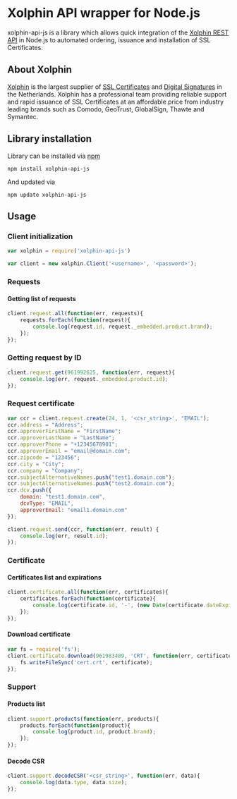 # Xolphin API wrapper for Node.js
xolphin-api-js is a library which allows quick integration of the [Xolphin REST API](https://api.xolphin.com) in Node.js to automated ordering, issuance and installation of SSL Certificates.

## About Xolphin
[Xolphin](https://www.xolphin.nl/) is the largest supplier of [SSL Certificates](https://www.sslcertificaten.nl) and [Digital Signatures](https://www.digitalehandtekeningen.nl) in the Netherlands. Xolphin has
a professional team providing reliable support and rapid issuance of SSL Certificates at an affordable price from industry leading brands such as Comodo, GeoTrust, GlobalSign, Thawte and Symantec.

## Library installation

Library can be installed via [npm](http://npmjs.com/)

```
npm install xolphin-api-js
```

And updated via

```
npm update xolphin-api-js
```

## Usage

### Client initialization

```js
var xolphin = require('xolphin-api-js')

var client = new xolphin.Client('<username>', '<password>');
```

### Requests

#### Getting list of requests

```js
client.request.all(function(err, requests){
    requests.forEach(function(request){
        console.log(request.id, request._embedded.product.brand);
    });
});
```

### Getting request by ID

```js
client.request.get(961992625, function(err, request){
    console.log(err, request._embedded.product.id);
});
```

### Request certificate

```js
var ccr = client.request.create(24, 1, '<csr_string>', "EMAIL");
ccr.address = "Address";
ccr.approverFirstName = "FirstName";
ccr.approverLastName = "LastName";
ccr.approverPhone = "+12345678901";
ccr.approverEmail = "email@domain.com";
ccr.zipcode = "123456";
ccr.city = "City";
ccr.company = "Company";
ccr.subjectAlternativeNames.push("test1.domain.com");
ccr.subjectAlternativeNames.push("test2.domain.com");
ccr.dcv.push({
    domain: "test1.domain.com",
    dcvType: "EMAIL",
    approverEmail: "email1.domain.com"
});

client.request.send(ccr, function(err, result) {
    console.log(err, result.id);
});
```

### Certificate

#### Certificates list and expirations

```js
client.certificate.all(function(err, certificates){
    certificates.forEach(function(certificate){
        console.log(certificate.id, '-', (new Date(certificate.dateExpired).getTime() <= (new Date()).getTime()) );
    });
});
```

#### Download certificate

```js
var fs = require('fs');
client.certificate.download(961983489, 'CRT', function(err, certificate){
    fs.writeFileSync('cert.crt', certificate);
});
```

### Support

#### Products list

```js
client.support.products(function(err, products){
    products.forEach(function(product){
        console.log(product.id, product.brand);
    });
});
```

#### Decode CSR

```js
client.support.decodeCSR('<csr_string>', function(err, data){
    console.log(data.type, data.size);
});
```
